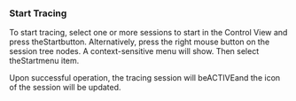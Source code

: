 ### Start Tracing

To start tracing, select one or more sessions to start in the Control View and press theStartbutton. Alternatively, press the right mouse button on the session tree nodes. A context-sensitive menu will show. Then select theStartmenu item.



Upon successful operation, the tracing session will beACTIVEand the icon of the session will be updated.
